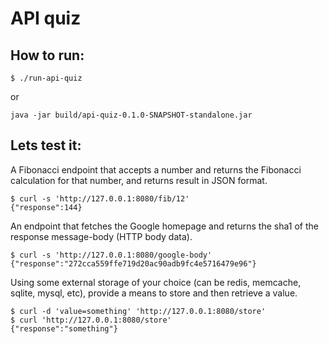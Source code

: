 API quiz
=======
## How to run:

```
$ ./run-api-quiz
```
or

```
java -jar build/api-quiz-0.1.0-SNAPSHOT-standalone.jar
```

## Lets test it:

A Fibonacci endpoint that accepts a number and returns the Fibonacci calculation for that number, and returns result in JSON format.

```
$ curl -s 'http://127.0.0.1:8080/fib/12'
{"response":144}
```

An endpoint that fetches the Google homepage and returns the sha1 of the response message-body (HTTP body data).

```
$ curl -s 'http://127.0.0.1:8080/google-body'
{"response":"272cca559ffe719d20ac90adb9fc4e5716479e96"}
```
 
Using some external storage of your choice (can be redis, memcache, sqlite, mysql, etc), provide a means to store and then retrieve a value.

```
$ curl -d 'value=something' 'http://127.0.0.1:8080/store'
$ curl 'http://127.0.0.1:8080/store'
{"response":"something"}
```
